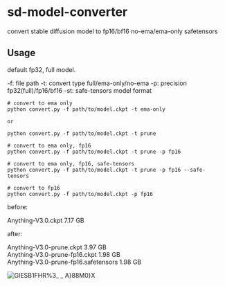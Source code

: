 # sd-model-converter

convert stable diffusion model to fp16/bf16 no-ema/ema-only safetensors

## Usage

default fp32, full model.

-f: file path
-t: convert type full/ema-only/no-ema
-p: precision fp32(full)/fp16/bf16
-st: safe-tensors model format

```
# convert to ema only
python convert.py -f path/to/model.ckpt -t ema-only

or

python convert.py -f path/to/model.ckpt -t prune

# convert to ema only, fp16
python convert.py -f path/to/model.ckpt -t prune -p fp16

# convert to ema only, fp16, safe-tensors
python convert.py -f path/to/model.ckpt -t prune -p fp16 --safe-tensors

# convert to fp16
python convert.py -f path/to/model.ckpt -p fp16
```

before: 

Anything-V3.0.ckpt 7.17 GB  

after: 

Anything-V3.0-prune.ckpt 3.97 GB  
Anything-V3.0-prune-fp16.ckpt 1.98 GB  
Anything-V3.0-prune-fp16.safetensors 1.98 GB  

![GIESB1FHR%3_ _ A}88M0}X](https://user-images.githubusercontent.com/36563862/208284000-81823e5d-1686-427f-913d-98a95d232c25.jpg)

